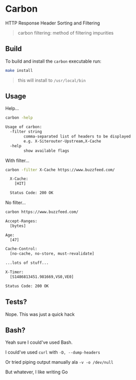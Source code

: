 # Carbon

HTTP Response Header Sorting and Filtering

> carbon filtering: method of filtering impurities

## Build

To build and install the `carbon` executable run:

```bash
make install
```

> this will install to `/usr/local/bin`

## Usage

Help...

```bash
carbon -help

Usage of carbon:
  -filter string
        comma-separated list of headers to be displayed
        e.g. X-Siterouter-Upstream,X-Cache
  -help
        show available flags
```

With filter...

```bash
carbon -filter X-Cache https://www.buzzfeed.com/

  X-Cache:
    [HIT]

  Status Code: 200 OK
```

No filter...

```bash
carbon https://www.buzzfeed.com/

Accept-Ranges:
  [bytes]

Age:
  [47]

Cache-Control:
  [no-cache, no-store, must-revalidate]

...lots of stuff...

X-Timer:
  [S1486813451.981669,VS0,VE0]

Status Code: 200 OK
```

## Tests?

Nope. This was just a quick hack

## Bash?

Yeah sure I could've used Bash.

I could've used `curl` with `-D, --dump-headers`

Or tried piping output manually ala `-v -o /dev/null`

But whatever, I like writing Go

